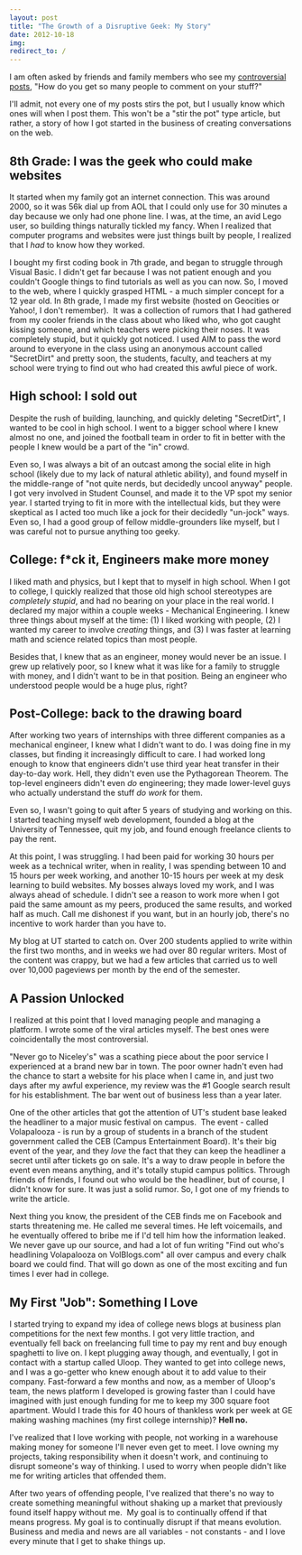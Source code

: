 ```yaml
---
layout: post
title: "The Growth of a Disruptive Geek: My Story"
date: 2012-10-18
img: 
redirect_to: /
---
```

I am often asked by friends and family members who see my [controversial posts](https://plus.google.com/u/1/101080316492181821858/posts/eJJo2FhJPMM), "How do you get so many people to comment on your stuff?"

I'll admit, not every one of my posts stirs the pot, but I usually know which ones will when I post them. This won't be a "stir the pot" type article, but rather, a story of how I got started in the business of creating conversations on the web. 

## 8th Grade: I was the geek who could make websites

It started when my family got an internet connection. This was around 2000, so it was 56k dial up from AOL that I could only use for 30 minutes a day because we only had one phone line. I was, at the time, an avid Lego user, so building things naturally tickled my fancy. When I realized that computer programs and websites were just things built by people, I realized that I _had_ to know how they worked.

I bought my first coding book in 7th grade, and began to struggle through Visual Basic. I didn't get far because I was not patient enough and you couldn't Google things to find tutorials as well as you can now. So, I moved to the web, where I quickly grasped HTML - a much simpler concept for a 12 year old. In 8th grade, I made my first website (hosted on Geocities or Yahoo!, I don't remember).  It was a collection of rumors that I had gathered from my cooler friends in the class about who liked who, who got caught kissing someone, and which teachers were picking their noses. It was completely stupid, but it quickly got noticed. I used AIM to pass the word around to everyone in the class using an anonymous account called "SecretDirt" and pretty soon, the students, faculty, and teachers at my school were trying to find out who had created this awful piece of work.

## High school: I sold out

Despite the rush of building, launching, and quickly deleting "SecretDirt", I wanted to be cool in high school. I went to a bigger school where I knew almost no one, and joined the football team in order to fit in better with the people I knew would be a part of the "in" crowd.

Even so, I was always a bit of an outcast among the social elite in high school (likely due to my lack of natural athletic ability), and found myself in the middle-range of "not quite nerds, but decidedly uncool anyway" people. I got very involved in Student Counsel, and made it to the VP spot my senior year. I started trying to fit in more with the intellectual kids, but they were skeptical as I acted too much like a jock for their decidedly "un-jock" ways. Even so, I had a good group of fellow middle-grounders like myself, but I was careful not to pursue anything too geeky.

## College: f*ck it, Engineers make more money

I liked math and physics, but I kept that to myself in high school. When I got to college, I quickly realized that those old high school stereotypes are _completely stupid_, and had no bearing on your place in the real world. I declared my major within a couple weeks - Mechanical Engineering. I knew three things about myself at the time: (1) I liked working with people, (2) I wanted my career to involve _creating_ things, and (3) I was faster at learning math and science related topics than most people.

Besides that, I knew that as an engineer, money would never be an issue. I grew up relatively poor, so I knew what it was like for a family to struggle with money, and I didn't want to be in that position. Being an engineer who understood people would be a huge plus, right?

## Post-College: back to the drawing board

After working two years of internships with three different companies as a mechanical engineer, I knew what I didn't want to do. I was doing fine in my classes, but finding it increasingly difficult to care. I had worked long enough to know that engineers didn't use third year heat transfer in their day-to-day work. Hell, they didn't even use the Pythagorean Theorem. The top-level engineers didn't even _do_ engineering; they made lower-level guys who actually understand the stuff _do work_ for them.

Even so, I wasn't going to quit after 5 years of studying and working on this. I started teaching myself web development, founded a blog at the University of Tennessee, quit my job, and found enough freelance clients to pay the rent.

At this point, I was struggling. I had been paid for working 30 hours per week as a technical writer, when in reality, I was spending between 10 and 15 hours per week working, and another 10-15 hours per week at my desk learning to build websites. My bosses always loved my work, and I was always ahead of schedule. I didn't see a reason to work more when I got paid the same amount as my peers, produced the same results, and worked half as much. Call me dishonest if you want, but in an hourly job, there's no incentive to work harder than you have to.

My blog at UT started to catch on. Over 200 students applied to write within the first two months, and in weeks we had over 80 regular writers. Most of the content was crappy, but we had a few articles that carried us to well over 10,000 pageviews per month by the end of the semester.

## A Passion Unlocked

I realized at this point that I loved managing people and managing a platform. I wrote some of the viral articles myself. The best ones were coincidentally the most controversial. 

"Never go to Niceley's" was a scathing piece about the poor service I experienced at a brand new bar in town. The poor owner hadn't even had the chance to start a website for his place when I came in, and just two days after my awful experience, my review was the #1 Google search result for his establishment. The bar went out of business less than a year later.

One of the other articles that got the attention of UT's student base leaked the headliner to a major music festival on campus.  The event - called Volapalooza - is run by a group of students in a branch of the student government called the CEB (Campus Entertainment Board). It's their big event of the year, and they _love_ the fact that they can keep the headliner a secret until after tickets go on sale. It's a way to draw people in before the event even means anything, and it's totally stupid campus politics. Through friends of friends, I found out who would be the headliner, but of course, I didn't know for sure. It was just a solid rumor. So, I got one of my friends to write the article.

Next thing you know, the president of the CEB finds me on Facebook and starts threatening me. He called me several times. He left voicemails, and he eventually offered to bribe me if I'd tell him how the information leaked. We never gave up our source, and had a lot of fun writing "Find out who's headlining Volapalooza on VolBlogs.com" all over campus and every chalk board we could find. That will go down as one of the most exciting and fun times I ever had in college.

## My First "Job": Something I Love

I started trying to expand my idea of college news blogs at business plan competitions for the next few months. I got very little traction, and eventually fell back on freelancing full time to pay my rent and buy enough spaghetti to live on. I kept plugging away though, and eventually, I got in contact with a startup called Uloop. They wanted to get into college news, and I was a go-getter who knew enough about it to add value to their company. Fast-forward a few months and now, as a member of Uloop's team, the news platform I developed is growing faster than I could have imagined with just enough funding for me to keep my 300 square foot apartment. Would I trade this for 40 hours of thankless work per week at GE making washing machines (my first college internship)? **Hell no.**

I've realized that I love working with people, not working in a warehouse making money for someone I'll never even get to meet. I love owning my projects, taking responsibility when it doesn't work, and continuing to disrupt someone's way of thinking. I used to worry when people didn't like me for writing articles that offended them.

After two years of offending people, I've realized that there's no way to create something meaningful without shaking up a market that previously found itself happy without me.  My goal is to continually offend if that means progress. My goal is to continually disrupt if that means evolution. Business and media and news are all variables - not constants - and I love every minute that I get to shake things up.
